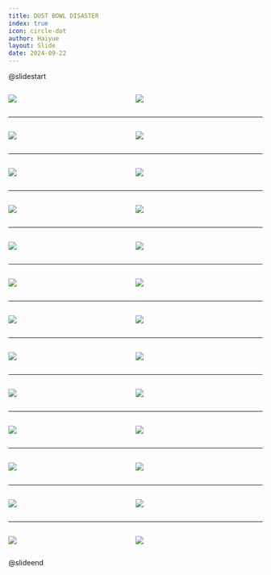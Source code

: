 ```yaml
---
title: DUST BOWL DISASTER
index: true
icon: circle-dot
author: Haiyue
layout: Slide
date: 2024-09-22
---
```

 
@slidestart

<div style="display:flex">
<div style="flex:1">

![](https://raw.githubusercontent.com/yclord/reading/refs/heads/master/english/Level-X/DUST%20BOWL%20DISASTER/001.webp)
</div>
<div style="flex:1">

![](https://raw.githubusercontent.com/yclord/reading/refs/heads/master/english/Level-X/DUST%20BOWL%20DISASTER/002.webp)
</div>
</div>

---

<div style="display:flex">
<div style="flex:1">

![](https://raw.githubusercontent.com/yclord/reading/refs/heads/master/english/Level-X/DUST%20BOWL%20DISASTER/003.webp)
</div>
<div style="flex:1">

![](https://raw.githubusercontent.com/yclord/reading/refs/heads/master/english/Level-X/DUST%20BOWL%20DISASTER/004.webp)
</div>
</div>

---

<div style="display:flex">
<div style="flex:1">

![](https://raw.githubusercontent.com/yclord/reading/refs/heads/master/english/Level-X/DUST%20BOWL%20DISASTER/005.webp)
</div>
<div style="flex:1">

![](https://raw.githubusercontent.com/yclord/reading/refs/heads/master/english/Level-X/DUST%20BOWL%20DISASTER/006.webp)
</div>
</div>

---

<div style="display:flex">
<div style="flex:1">

![](https://raw.githubusercontent.com/yclord/reading/refs/heads/master/english/Level-X/DUST%20BOWL%20DISASTER/007.webp)
</div>
<div style="flex:1">

![](https://raw.githubusercontent.com/yclord/reading/refs/heads/master/english/Level-X/DUST%20BOWL%20DISASTER/008.webp)
</div>
</div>

---

<div style="display:flex">
<div style="flex:1">

![](https://raw.githubusercontent.com/yclord/reading/refs/heads/master/english/Level-X/DUST%20BOWL%20DISASTER/009.webp)
</div>
<div style="flex:1">

![](https://raw.githubusercontent.com/yclord/reading/refs/heads/master/english/Level-X/DUST%20BOWL%20DISASTER/010.webp)
</div>
</div>

---

<div style="display:flex">
<div style="flex:1">

![](https://raw.githubusercontent.com/yclord/reading/refs/heads/master/english/Level-X/DUST%20BOWL%20DISASTER/011.webp)
</div>
<div style="flex:1">

![](https://raw.githubusercontent.com/yclord/reading/refs/heads/master/english/Level-X/DUST%20BOWL%20DISASTER/012.webp)
</div>
</div>

---

<div style="display:flex">
<div style="flex:1">

![](https://raw.githubusercontent.com/yclord/reading/refs/heads/master/english/Level-X/DUST%20BOWL%20DISASTER/013.webp)
</div>
<div style="flex:1">

![](https://raw.githubusercontent.com/yclord/reading/refs/heads/master/english/Level-X/DUST%20BOWL%20DISASTER/014.webp)
</div>
</div>

---

<div style="display:flex">
<div style="flex:1">

![](https://raw.githubusercontent.com/yclord/reading/refs/heads/master/english/Level-X/DUST%20BOWL%20DISASTER/015.webp)
</div>
<div style="flex:1">

![](https://raw.githubusercontent.com/yclord/reading/refs/heads/master/english/Level-X/DUST%20BOWL%20DISASTER/016.webp)
</div>
</div>

---

<div style="display:flex">
<div style="flex:1">

![](https://raw.githubusercontent.com/yclord/reading/refs/heads/master/english/Level-X/DUST%20BOWL%20DISASTER/017.webp)
</div>
<div style="flex:1">

![](https://raw.githubusercontent.com/yclord/reading/refs/heads/master/english/Level-X/DUST%20BOWL%20DISASTER/018.webp)
</div>
</div>

---

<div style="display:flex">
<div style="flex:1">

![](https://raw.githubusercontent.com/yclord/reading/refs/heads/master/english/Level-X/DUST%20BOWL%20DISASTER/019.webp)
</div>
<div style="flex:1">

![](https://raw.githubusercontent.com/yclord/reading/refs/heads/master/english/Level-X/DUST%20BOWL%20DISASTER/020.webp)
</div>
</div>

---

<div style="display:flex">
<div style="flex:1">

![](https://raw.githubusercontent.com/yclord/reading/refs/heads/master/english/Level-X/DUST%20BOWL%20DISASTER/021.webp)
</div>
<div style="flex:1">

![](https://raw.githubusercontent.com/yclord/reading/refs/heads/master/english/Level-X/DUST%20BOWL%20DISASTER/022.webp)
</div>
</div>

---

<div style="display:flex">
<div style="flex:1">

![](https://raw.githubusercontent.com/yclord/reading/refs/heads/master/english/Level-X/DUST%20BOWL%20DISASTER/023.webp)
</div>
<div style="flex:1">

![](https://raw.githubusercontent.com/yclord/reading/refs/heads/master/english/Level-X/DUST%20BOWL%20DISASTER/024.webp)
</div>
</div>

---

<div style="display:flex">
<div style="flex:1">

![](https://raw.githubusercontent.com/yclord/reading/refs/heads/master/english/Level-X/DUST%20BOWL%20DISASTER/025.webp)
</div>
<div style="flex:1">

![](https://raw.githubusercontent.com/yclord/reading/refs/heads/master/english/Level-X/DUST%20BOWL%20DISASTER/026.webp)
</div>
</div>

@slideend